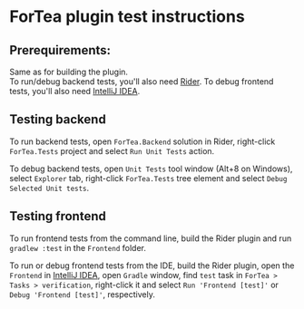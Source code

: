 ﻿ForTea plugin test instructions
====
Prerequirements:
----
Same as for building the plugin.  
To run/debug backend tests, you'll also need [Rider](https://www.jetbrains.com/rider/).
To debug frontend tests, you'll also need [IntelliJ IDEA](https://www.jetbrains.com/idea/).

Testing backend
----
To run backend tests, open `ForTea.Backend` solution in Rider,
right-click `ForTea.Tests` project and select `Run Unit Tests` action.  

To debug backend tests, open `Unit Tests` tool window (Alt+8 on Windows),
select `Explorer` tab, right-click `ForTea.Tests` tree element
and select `Debug Selected Unit tests`.

Testing frontend
----
To run frontend tests from the command line,
build the Rider plugin and run `gradlew :test` in the `Frontend` folder.

To run or debug frontend tests from the IDE,
build the Rider plugin, open the `Frontend`
in [IntelliJ IDEA](https://www.jetbrains.com/idea/), open `Gradle` window, find `test` task
in `ForTea > Tasks > verification`, right-click it and select
`Run 'Frontend [test]'` or `Debug 'Frontend [test]'`, respectively.  
